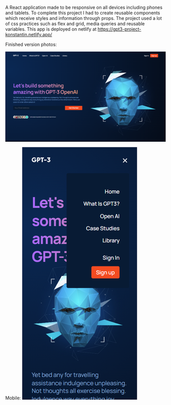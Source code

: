 A React application made to be responsive on all devices including phones and tablets.
To complete this project I had to create reusable components which receive styles and information through props.
The project used a lot of css practices such as flex and grid, media queries and reusable variables.
This app is deployed on netlify at https://gpt3-project-konstantin.netlify.app/

Finished version photos:

![Finished version image](https://github.com/KChimev/GPT-3-React/blob/main/finished/ai1.png?raw=true)


Mobile:
![Finished version image](https://github.com/KChimev/GPT-3-React/blob/main/finished/ai5.png?raw=true)
